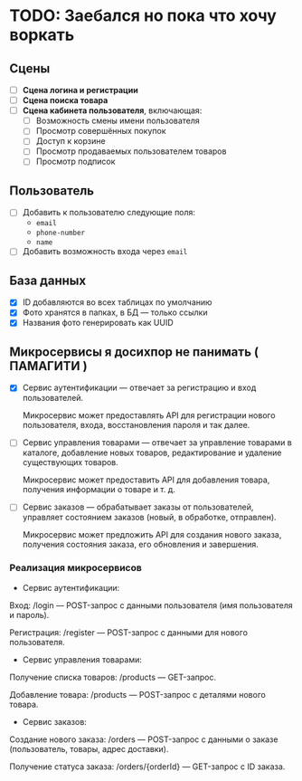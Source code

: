 # TODO: Заебался но пока что хочу воркать

## Сцены

- [ ] **Сцена логина и регистрации**
- [ ] **Сцена поиска товара**
- [ ] **Сцена кабинета пользователя**, включающая:
  - [ ] Возможность смены имени пользователя
  - [ ] Просмотр совершённых покупок
  - [ ] Доступ к корзине
  - [ ] Просмотр продаваемых пользователем товаров
  - [ ] Просмотр подписок

## Пользователь

- [ ] Добавить к пользователю следующие поля:
  - `email`
  - `phone-number`
  - `name`
- [ ] Добавить возможность входа через `email`

## База данных

- [x] ID добавляются во всех таблицах по умолчанию
- [x] Фото хранятся в папках, в БД — только ссылки
- [x] Названия фото генерировать как UUID

## Микросервисы я досихпор не панимать ( ПАМАГИТИ ) 

- [x] Сервис аутентификации — отвечает за регистрацию и вход пользователей.

  Микросервис может предоставлять API для регистрации нового пользователя, входа, восстановления пароля и так далее.

- [ ] Сервис управления товарами — отвечает за управление товарами в каталоге, добавление новых товаров, редактирование и удаление существующих товаров.

  Микросервис может предоставить API для добавления товара, получения информации о товаре и т. д.

- [ ] Сервис заказов — обрабатывает заказы от пользователей, управляет состоянием заказов (новый, в обработке, отправлен).

  Микросервис может предложить API для создания нового заказа, получения состояния заказа, его обновления и завершения.

### Реализация микросервисов
- Сервис аутентификации:

Вход: /login — POST-запрос с данными пользователя (имя пользователя и пароль).

Регистрация: /register — POST-запрос с данными для нового пользователя.

- Сервис управления товарами:

Получение списка товаров: /products — GET-запрос.

Добавление товара: /products — POST-запрос с деталями нового товара.

- Сервис заказов:

Создание нового заказа: /orders — POST-запрос с данными о заказе (пользователь, товары, адрес доставки).

Получение статуса заказа: /orders/{orderId} — GET-запрос с ID заказа.